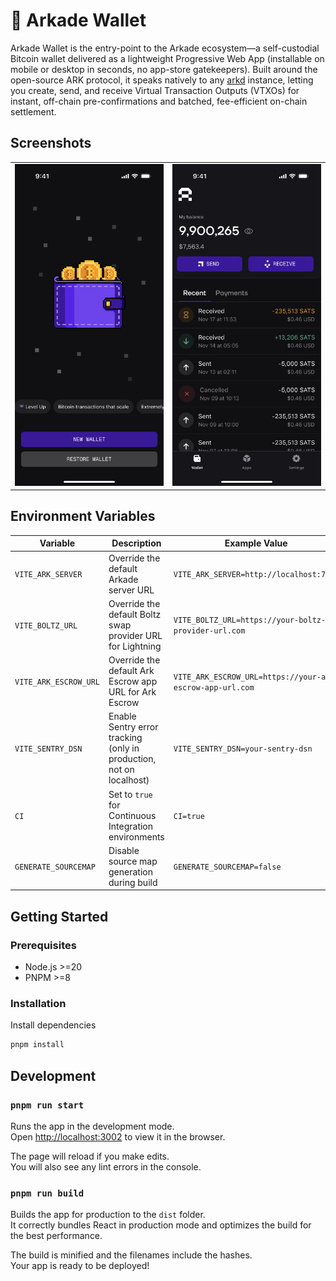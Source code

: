 # 👾 Arkade Wallet

Arkade Wallet is the entry-point to the Arkade ecosystem—a self-custodial Bitcoin wallet delivered as a lightweight Progressive Web App (installable on mobile or desktop in seconds, no app-store gatekeepers). Built around the open-source ARK protocol, it speaks natively to any [arkd](https://github.com/arkade-os/arkd) instance, letting you create, send, and receive Virtual Transaction Outputs (VTXOs) for instant, off-chain pre-confirmations and batched, fee-efficient on-chain settlement.


## Screenshots

<!-- Using a table for more consistent layout -->
<table>
  <tr>
    <td width="50%" align="center">
      <img src="./mockup/new-wallet.png" alt="New Wallet" width="250">
    </td>
    <td width="50%" align="center">
      <img src="./mockup/home-arkade-wallet.png" alt="Home Screen" width="250">
    </td>
  </tr>
</table>




## Environment Variables

| Variable              | Description                                                         | Example Value                                             |
|-----------------------|---------------------------------------------------------------------|-----------------------------------------------------------|
| `VITE_ARK_SERVER`     | Override the default Arkade server URL                              | `VITE_ARK_SERVER=http://localhost:7070`                   |
| `VITE_BOLTZ_URL`      | Override the default Boltz swap provider URL for Lightning          | `VITE_BOLTZ_URL=https://your-boltz-provider-url.com`      |
| `VITE_ARK_ESCROW_URL` | Override the default Ark Escrow app URL for Ark Escrow              | `VITE_ARK_ESCROW_URL=https://your-ark-escrow-app-url.com` |
| `VITE_SENTRY_DSN`     | Enable Sentry error tracking (only in production, not on localhost) | `VITE_SENTRY_DSN=your-sentry-dsn`                         |
| `CI`                  | Set to `true` for Continuous Integration environments               | `CI=true`                                                 |
| `GENERATE_SOURCEMAP`  | Disable source map generation during build                          | `GENERATE_SOURCEMAP=false`                                |

## Getting Started

### Prerequisites

- Node.js >=20
- PNPM >=8

### Installation

Install dependencies

   ```bash
   pnpm install
   ```

## Development

### `pnpm run start`

Runs the app in the development mode.\
Open [http://localhost:3002](http://localhost:3002) to view it in the browser.

The page will reload if you make edits.\
You will also see any lint errors in the console.

### `pnpm run build`

Builds the app for production to the `dist` folder.\
It correctly bundles React in production mode and optimizes the build for the best performance.

The build is minified and the filenames include the hashes.\
Your app is ready to be deployed!
